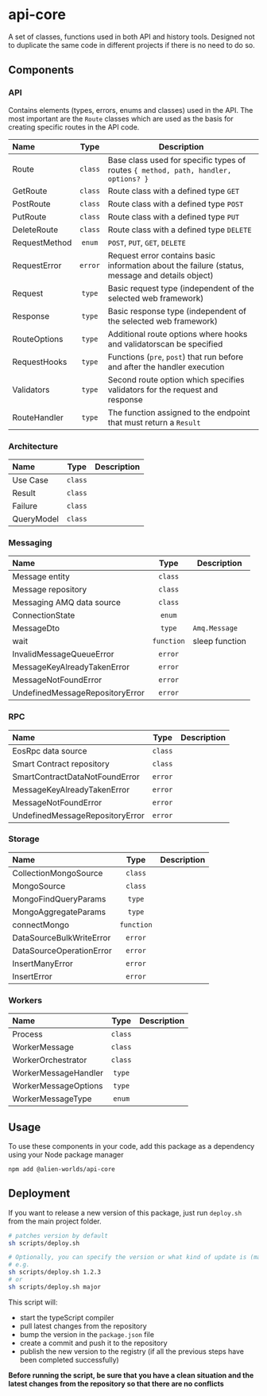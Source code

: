 # api-core

A set of classes, functions used in both API and history tools. Designed not to duplicate the same code in different projects if there is no need to do so.

## Components
### API

Contains elements (types, errors, enums and classes) used in the API. The most important are the `Route` classes which are used as the basis for creating specific routes in the API code.

|  Name |  Type | Description  |
|:--|:-:|---|
|  Route | `class`  | Base class used for specific types of routes `{ method, path, handler, options? }` |
|  GetRoute | `class`  | Route class with a defined type `GET` |
|  PostRoute | `class`  |  Route class with a defined type `POST` |
|  PutRoute | `class`  | Route class with a defined type `PUT`  |
|  DeleteRoute | `class`  |  Route class with a defined type `DELETE` |
|  RequestMethod | `enum`  |  `POST`, `PUT`, `GET`, `DELETE` |
|  RequestError | `error`  | Request error contains basic information about the failure (status, message and details object)  |
|  Request | `type`  |  Basic request type (independent of the selected web framework) |
|  Response | `type`  | Basic response type (independent of the selected web framework)  |
|  RouteOptions | `type`  | Additional route options where hooks and validatorscan be specified |
|  RequestHooks | `type`  | Functions (`pre`, `post`) that run before and after the handler execution  |
|  Validators | `type`  |  Second route option which specifies validators for the request and response |
|  RouteHandler | `type`  | The function assigned to the endpoint that must return a `Result`  |

### Architecture

|  Name |  Type | Description  |
|:--|:-:|---|
|  Use Case | `class` | |
|  Result | `class` |  |
|  Failure | `class`  |   |
|  QueryModel | `class`  |  |

### Messaging

|  Name |  Type | Description  |
|:--|:-:|---|
|  Message entity | `class` | |
|  Message repository | `class` |  |
|  Messaging AMQ data source | `class`  |  |
|  ConnectionState | `enum`  |   |
|  MessageDto | `type`  | `Amq.Message`  |
|  wait | `function`  | sleep function  |
|  InvalidMessageQueueError | `error`  |   |
|  MessageKeyAlreadyTakenError | `error`  |   |
|  MessageNotFoundError | `error`  |   |
|  UndefinedMessageRepositoryError | `error`  |   |

### RPC

|  Name |  Type | Description  |
|:--|:-:|---|
|  EosRpc data source | `class` |  |
|  Smart Contract repository | `class`  |  |
|  SmartContractDataNotFoundError | `error`  |   |
|  MessageKeyAlreadyTakenError | `error`  |   |
|  MessageNotFoundError | `error`  |   |
|  UndefinedMessageRepositoryError | `error`  |   |

### Storage

|  Name |  Type | Description  |
|:--|:-:|---|
|  CollectionMongoSource | `class` | |
|  MongoSource | `class` | |
|  MongoFindQueryParams | `type`  |   |
|  MongoAggregateParams | `type`  |  |
|  connectMongo | `function`  |   |
|  DataSourceBulkWriteError | `error`  |   |
|  DataSourceOperationError | `error`  |   |
|  InsertManyError | `error`  |   |
|  InsertError | `error`  |   |

### Workers

|  Name |  Type | Description  |
|:--|:-:|---|
|  Process | `class` | |
|  WorkerMessage | `class` | |
|  WorkerOrchestrator | `class` | |
|  WorkerMessageHandler | `type`  |   |
|  WorkerMessageOptions | `type`  |  |
|  WorkerMessageType | `enum`  |  |

## Usage

To use these components in your code, add this package as a dependency using your Node package manager

```
npm add @alien-worlds/api-core
```

## Deployment

If you want to release a new version of this package, just run `deploy.sh` from the main project folder.
```sh
# patches version by default
sh scripts/deploy.sh

# Optionally, you can specify the version or what kind of update is (major|minor|patch)
# e.g.
sh scripts/deploy.sh 1.2.3
# or
sh scripts/deploy.sh major

```
This script will:
- start the typeScript compiler
- pull latest changes from the repository
- bump the version in the `package.json` file
- create a commit and push it to the repository
- publish the new version to the registry (if all the previous steps have been completed successfully)

__Before running the script, be sure that you have a clean situation and the latest changes from the repository so that there are no conflicts__

